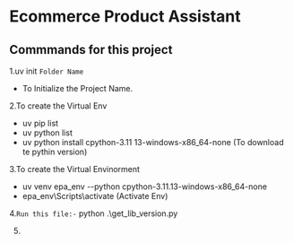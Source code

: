 # Ecommerce Product Assistant


## Commmands for this project
1.uv init `Folder Name`
- To Initialize the Project Name.

2.To create the Virtual Env
 - uv pip list
 - uv python list
 - uv python install cpython-3.11 13-windows-x86_64-none   (To download te pythin version)

 3.To create the Virtual Envinorment
 - uv venv epa_env --python cpython-3.11.13-windows-x86_64-none
 - epa_env\Scripts\activate (Activate Env)


4.`Run this file:-` python .\get_lib_version.py

5.